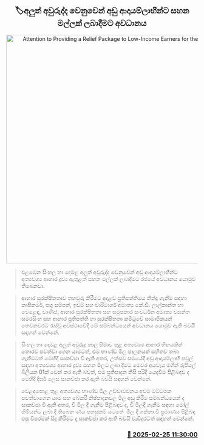 <p align='center'><b><h2 align='center' title='Attention to Providing a Relief Package to Low-Income Earners for the New Year'>🏷අලුත් අවුරුද්ද වෙනුවෙන් අඩු ආදායම්ලාභීන්ට සහන මල්ලක් ලබාදීමට අවධානය</h2></b></p>
<p align='center'><img src='https://helakuru.sgp1.cdn.digitaloceanspaces.com/esana/images/lib/wasantha-samarasinhe-nnd.jpg' width='600' alt='Attention to Providing a Relief Package to Low-Income Earners for the New Year'></p>

> එළඹෙන සිංහල හා දෙමළ අලුත් අවුරුද්ද වෙනුවෙන් අඩු ආදායම්ලාභීන්ට අත්‍යවශ්‍ය ආහාර ද්‍රව්‍ය ඇතුළත් සහන මල්ලක් ලබාදීමට රජයේ අවධානය යොමුව තිබෙනවා.

> ආහාර සුරක්ෂිතතාව තහවුරු කිරීමට අදාළව ප්‍රතිපත්තිමය තීන්දු ගැනීම සඳහා කෘෂිකර්ම, පශු සම්පත්, ඉඩම් සහ වාරිමාර්ග අමාත්‍ය කේ.ඩී. ලාල්කාන්ත හා වෙළෙඳ, වාණිජ, ආහාර සුරක්ෂිතතා සහ සමූපකාර සංවර්ධන අමාත්‍ය වසන්ත සමරසිංහ සහ ආහාර ප්‍රතිපත්ති හා සුරක්ෂිතතා කමිටුවේ සාමාජිකයන් තෙවනවරට රැස්වූ අවස්ථාවේදී මේ සම්බන්ධයෙන් අවධානය යොමුව ඇති බවයි සඳහන් වෙන්නේ.

> සිංහල හා දෙමළ අලුත් අවුරුදු කාල සීමාව තුළ අත්‍යවශ්‍ය ආහාර හිඟයකින් තොරව පවත්වා ගෙන යාමටත්, එම භාණ්ඩ මිල පාලනයක් සහිතව තබා ගැනීමටත් මෙහිදී සාකච්ඡා වී ඇති අතර, උත්සව සමයේදී අඩු ආදායම්ලාභී පවුල් සඳහා අත්‍යවශ්‍ය ආහාර ද්‍රව්‍ය සහන මිලට ලබා දීමට මෙවර අයවැය මගින් රුපියල් බිලියන 01ක් වෙන් කර ඇති බවත්, එම ප්‍රතිපාදන නිසි පරිදි යෙදවීම පිළිබඳව ද මෙහිදී දීර්ඝ ලෙස සාකච්ඡා කර ඇති බවයි සඳහන් වෙන්නේ.

> වෙළඳපොළ තුළ අත්‍යවශ්‍ය භාණ්ඩ මිල උච්චාවචනය අවම මට්ටමක පවත්වාගෙන යාම සහ බේකරි නිෂ්පාදනවල මිල අඩු කිරීම සම්බන්ධයෙන් ද සාකච්ඡා වී ඇති අතර, වී මිල දී ගැනීම පිළිබඳව ද, වී මිලදී ගැනීම සඳහා මෝල් හිමියන්ට ලබා දී තිබෙන ණය පහසුකම් යටතේ  මිල දී ගන්නා වී ප්‍රමාණය පිළිබඳ පසු විපරමක් සිදු කිරීමට ද සාකච්ඡා කර ඇති බවයි වැඩිදුරටත් සඳහන් වෙන්නේ.



<h3 align='right'><a href='https://www.helakuru.lk/esana/p/107791/'>📅 2025-02-25 11:30:00</a></h3>
